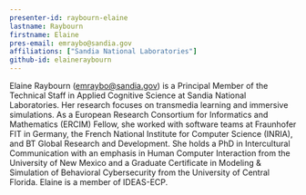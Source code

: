```yaml
---
presenter-id: raybourn-elaine
lastname: Raybourn
firstname: Elaine
pres-email: emraybo@sandia.gov
affiliations: ["Sandia National Laboratories"]
github-id: elaineraybourn
---
```

Elaine Raybourn (<emraybo@sandia.gov>) is a Principal Member of the
Technical Staff in Applied Cognitive Science at Sandia National
Laboratories. Her research focuses on transmedia learning and
immersive simulations. As a European Research Consortium for
Informatics and Mathematics (ERCIM) Fellow, she worked with software
teams at Fraunhofer FIT in Germany, the French National Institute for
Computer Science (INRIA), and BT Global Research and Development. She
holds a PhD in Intercultural Communication with an emphasis in Human
Computer Interaction from the University of New Mexico and a Graduate
Certificate in Modeling & Simulation of Behavioral Cybersecurity from
the University of Central Florida. Elaine is a member of IDEAS-ECP.

